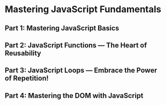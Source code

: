 # Mastering JavaScript Fundamentals
## Part 1: Mastering JavaScript Basics
## Part 2: JavaScript Functions — The Heart of Reusability
## Part 3: JavaScript Loops — Embrace the Power of Repetition!
## Part 4: Mastering the DOM with JavaScript
